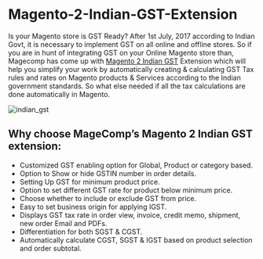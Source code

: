 # Magento-2-Indian-GST-Extension

Is your Magento store is GST Ready? After 1st July, 2017 according to Indian Govt, it is necessary to implement GST on all online and offline stores. So if you are in hunt of integrating GST on your Online Magento store than, Magecomp has come up with [Magento 2 Indian GST](https://magecomp.com/magento-2-indian-gst.html) Extension which will help you simplify your work by automatically creating & calculating GST Tax rules and rates on Magento products & Services according to the Indian government standards.
So what else needed if all the tax calculations are done automatically in Magento.

![indian_gst](https://user-images.githubusercontent.com/84722152/219650606-9ef57164-43e6-4d4d-8ec8-bc7fd43a5f2a.png)

## Why choose MageComp’s Magento 2 Indian GST extension:
- Customized GST enabling option for Global, Product or category based.
- Option to Show or hide GSTIN number in order details.
- Setting Up GST for minimum product price.
- Option to set different GST rate for product below minimum price.
- Choose whether to  include or exclude GST from price.
- Easy to set business origin for applying IGST.
- Displays GST tax rate in order view, invoice, credit memo, shipment, new order Email and PDFs.
- Differentiation for both SGST & CGST.
- Automatically calculate CGST, SGST & IGST based on product selection and order subtotal.
